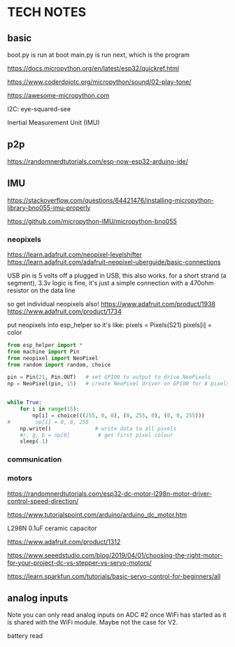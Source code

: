 # TECH NOTES


## basic

boot.py is run at boot
main.py is run next, which is the program

https://docs.micropython.org/en/latest/esp32/quickref.html

https://www.coderdojotc.org/micropython/sound/02-play-tone/

https://awesome-micropython.com

I2C: eye-squared-see

Inertial Measurement Unit (IMU)

## p2p

https://randomnerdtutorials.com/esp-now-esp32-arduino-ide/


## IMU

https://stackoverflow.com/questions/64421476/installing-micropython-library-bno055-imu-properly

https://github.com/micropython-IMU/micropython-bno055



### neopixels

https://learn.adafruit.com/neopixel-levelshifter
https://learn.adafruit.com/adafruit-neopixel-uberguide/basic-connections

USB pin is 5 volts off a plugged in USB, this also works.
for a short strand (a segment), 3.3v logic is fine, it's just a simple connection with a 470ohm resistor on the data line

so get individual neopixels also!
https://www.adafruit.com/product/1938
https://www.adafruit.com/product/1734

put neopixels into esp_helper so it's like:
pixels = Pixels(S21)
pixels[i] = color


```py
from esp_helper import *
from machine import Pin
from neopixel import NeoPixel
from random import random, choice

pin = Pin(21, Pin.OUT)   # set GPIO0 to output to drive NeoPixels
np = NeoPixel(pin, 15)   # create NeoPixel driver on GPIO0 for 8 pixels


while True:
    for i in range(15):        
        np[i] = choice(((255, 0, 0), (0, 255, 0), (0, 0, 255)))
#        np[i] = 0, 0, 255
    np.write()              # write data to all pixels
    #r, g, b = np[0]         # get first pixel colour
    sleep(.1)
```

### communication


### motors
https://randomnerdtutorials.com/esp32-dc-motor-l298n-motor-driver-control-speed-direction/

https://www.tutorialspoint.com/arduino/arduino_dc_motor.htm

L298N
 0.1uF ceramic capacitor

https://www.adafruit.com/product/1312


https://www.seeedstudio.com/blog/2019/04/01/choosing-the-right-motor-for-your-project-dc-vs-stepper-vs-servo-motors/

https://learn.sparkfun.com/tutorials/basic-servo-control-for-beginners/all


## analog inputs

Note you can only read analog inputs on ADC #2 once WiFi has started as it is shared with the WiFi module. Maybe not the case for V2.

battery read
<!-- float measuredvbat = analogReadMilliVolts(VBATPIN);
measuredvbat *= 2;    // we divided by 2, so multiply back
measuredvbat /= 1000; // convert to volts!
Serial.print("VBat: " ); Serial.println(measuredvbat)
 -->


